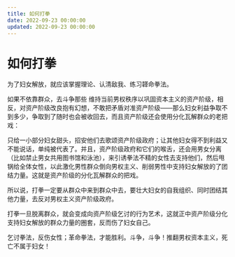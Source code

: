 ```yaml
---
title: 如何打拳
date: 2022-09-23 00:00:00
updated: 2022-09-23 00:00:00
---
```


# 如何打拳

为了妇女解放，就应该掌握理论、认清敌我、练习韚命拳法。

如果不依靠群众，去斗争那些 维持当前男权秩序以巩固资本主义的资产阶级，相反，对资产阶级改良抱有幻想，不敢把矛盾对准资产阶级——那么妇女利益争取不到多少，争取到了随时也会被收回去，而且资产阶级还会使用分化瓦解群众的老把戏：

只给一小部分妇女甜头，招安他们去歌颂资产阶级政府；让其他妇女得不到利益又不能说话，单纯被代表了。并且，资产阶级政府和它们的喉舌，还会用男女分离（比如禁止男女共用图书馆和泳池），来引诱拳法不精的女性去支持他们，然后甩锅给全体女性，以此激化男性群众倒向男权主义、削弱男性中支持妇女解放的了团结力量。这就是资产阶级的分化瓦解群众的把戏。

所以说，打拳一定要从群众中来到群众中去，要壮大妇女的自我组织、同时团结其他力量，去反对男权主义资产阶级政府。

打拳一旦脱离群众，就会变成向资产阶级乞讨的行为艺术，这就正中资产阶级分化支持妇女解放的群众力量的圈套，反而伤了妇女自己。

乞讨拳法，反伤女性；革命拳法，才能胜利。斗争，斗争！推翻男权资本主义，死亡不属于妇女！
